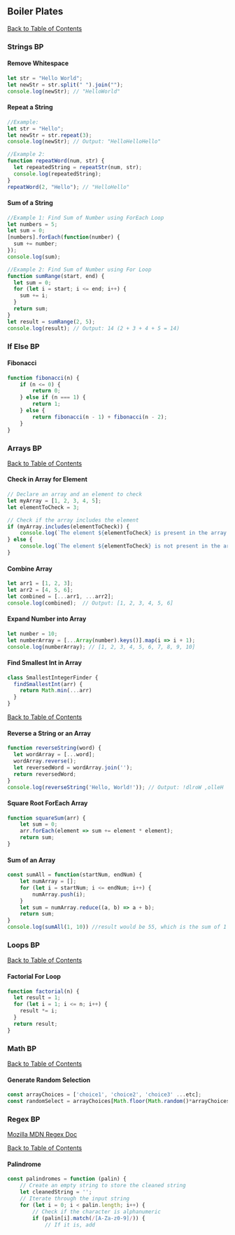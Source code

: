 ## Boiler Plates

[Back to Table of Contents](../README.md/#Table-of-Contents)

### Strings BP

#### Remove Whitespace
```javascript
let str = "Hello World";
let newStr = str.split(" ").join("");
console.log(newStr); // "HelloWorld"
```

#### Repeat a String
```javascript
//Example:
let str = "Hello";
let newStr = str.repeat(3);
console.log(newStr); // Output: "HelloHelloHello"

//Example 2:
function repeatWord(num, str) {
  let repeatedString = repeatStr(num, str);
  console.log(repeatedString);
}
repeatWord(2, "Hello"); // "HelloHello"
```
#### Sum of a String
```javascript
//Example 1: Find Sum of Number using ForEach Loop
let numbers = 5;
let sum = 0;
[numbers].forEach(function(number) {
  sum += number;
});
console.log(sum);

//Example 2: Find Sum of Number using For Loop
function sumRange(start, end) {
  let sum = 0;
  for (let i = start; i <= end; i++) {
    sum += i;
  }
  return sum;
}
let result = sumRange(2, 5);
console.log(result); // Output: 14 (2 + 3 + 4 + 5 = 14)
```
### If Else BP

#### Fibonacci
```javascript
function fibonacci(n) {
    if (n <= 0) {
        return 0;
    } else if (n === 1) {
        return 1;
    } else {
        return fibonacci(n - 1) + fibonacci(n - 2);
    }
}
```

### Arrays BP

[Back to Table of Contents](../README.md/#Table-of-Contents)

#### Check in Array for Element
```javascript
// Declare an array and an element to check
let myArray = [1, 2, 3, 4, 5];
let elementToCheck = 3;

// Check if the array includes the element
if (myArray.includes(elementToCheck)) {
    console.log(`The element ${elementToCheck} is present in the array.`);
} else {
    console.log(`The element ${elementToCheck} is not present in the array.`);
}
```

#### Combine Array
```javascript
let arr1 = [1, 2, 3];
let arr2 = [4, 5, 6];
let combined = [...arr1, ...arr2];
console.log(combined);  // Output: [1, 2, 3, 4, 5, 6]
```

#### Expand Number into Array
```javascript
let number = 10;
let numberArray = [...Array(number).keys()].map(i => i + 1);
console.log(numberArray); // [1, 2, 3, 4, 5, 6, 7, 8, 9, 10]
```

#### Find Smallest Int in Array
```javascript
class SmallestIntegerFinder {
  findSmallestInt(arr) {
    return Math.min(...arr)
  }
}
```

[Back to Table of Contents](../README.md/#Table-of-Contents)

#### Reverse a String or an Array
```javascript
function reverseString(word) {
  let wordArray = [...word];
  wordArray.reverse();
  let reversedWord = wordArray.join('');
  return reversedWord;
}
console.log(reverseString('Hello, World!')); // Output: !dlroW ,olleH
```

#### Square Root ForEach Array
```javascript
function squareSum(arr) {
    let sum = 0;
    arr.forEach(element => sum += element * element);
    return sum;
}
```

#### Sum of an Array
```javascript
const sumAll = function(startNum, endNum) {
    let numArray = [];
    for (let i = startNum; i <= endNum; i++) {
        numArray.push(i);
    }
    let sum = numArray.reduce((a, b) => a + b);
    return sum;
}
console.log(sumAll(1, 10)) //result would be 55, which is the sum of 1 + 2 + 3 + 4 + 5 + 6 + 7 + 8 + 9 + 10.
```

### Loops BP

[Back to Table of Contents](../README.md/#Table-of-Contents)

#### Factorial For Loop
```javascript
function factorial(n) {
  let result = 1;
  for (let i = 1; i <= n; i++) {
    result *= i;
  }
  return result;
}
```

### Math BP

[Back to Table of Contents](../README.md/#Table-of-Contents)

#### Generate Random Selection
```javascript
const arrayChoices = ['choice1', 'choice2', 'choice3' ...etc];
const randomSelect = arrayChoices[Math.floor(Math.random()*arrayChoices.length)];
```

### Regex BP

[Mozilla MDN Regex Doc](https://developer.mozilla.org/en-US/docs/Web/JavaScript/Guide/Regular_Expressions)

[Back to Table of Contents](../README.md/#Table-of-Contents)

#### Palindrome
```javascript
const palindromes = function (palin) {
    // Create an empty string to store the cleaned string
    let cleanedString = '';
    // Iterate through the input string
    for (let i = 0; i < palin.length; i++) {
        // Check if the character is alphanumeric
        if (palin[i].match(/[A-Za-z0-9]/)) {
            // If it is, add
```
